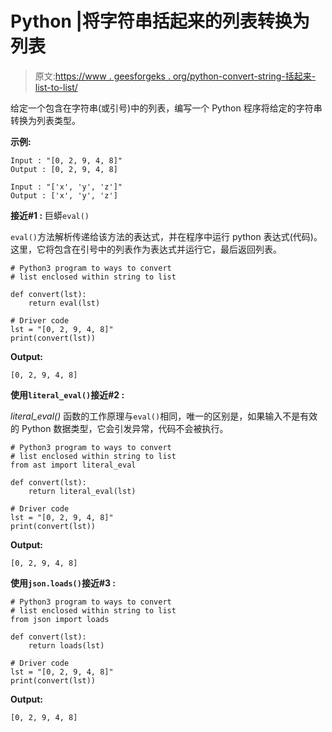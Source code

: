 # Python |将字符串括起来的列表转换为列表

> 原文:[https://www . geesforgeks . org/python-convert-string-括起来-list-to-list/](https://www.geeksforgeeks.org/python-convert-string-enclosed-list-to-list/)

给定一个包含在字符串(或引号)中的列表，编写一个 Python 程序将给定的字符串转换为列表类型。

**示例:**

```
Input : "[0, 2, 9, 4, 8]"
Output : [0, 2, 9, 4, 8]

Input : "['x', 'y', 'z']"
Output : ['x', 'y', 'z']

```

**接近#1 :** 巨蟒`eval()`

`eval()`方法解析传递给该方法的表达式，并在程序中运行 python 表达式(代码)。这里，它将包含在引号中的列表作为表达式并运行它，最后返回列表。

```
# Python3 program to ways to convert 
# list enclosed within string to list

def convert(lst):
    return eval(lst)

# Driver code
lst = "[0, 2, 9, 4, 8]"
print(convert(lst))
```

**Output:**

```
[0, 2, 9, 4, 8]

```

**使用`literal_eval()`接近#2 :**

*literal_eval()* 函数的工作原理与`eval()`相同，唯一的区别是，如果输入不是有效的 Python 数据类型，它会引发异常，代码不会被执行。

```
# Python3 program to ways to convert 
# list enclosed within string to list
from ast import literal_eval

def convert(lst):
    return literal_eval(lst)

# Driver code
lst = "[0, 2, 9, 4, 8]"
print(convert(lst))
```

**Output:**

```
[0, 2, 9, 4, 8]

```

**使用`json.loads()`接近#3 :**

```
# Python3 program to ways to convert 
# list enclosed within string to list
from json import loads

def convert(lst):
    return loads(lst)

# Driver code
lst = "[0, 2, 9, 4, 8]"
print(convert(lst))
```

**Output:**

```
[0, 2, 9, 4, 8]

```